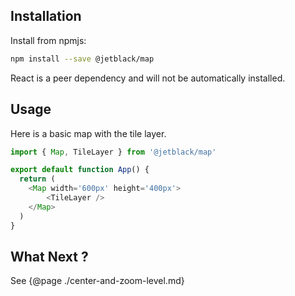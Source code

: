 ## Installation

Install from npmjs:

```bash
npm install --save @jetblack/map
```

React is a peer dependency and will not be automatically installed.

## Usage

Here is a basic map with the tile layer.

```typescript
import { Map, TileLayer } from '@jetblack/map'

export default function App() {
  return (
    <Map width='600px' height='400px'>
        <TileLayer />
    </Map>
  )
}
```

## What Next ?

See {@page ./center-and-zoom-level.md}